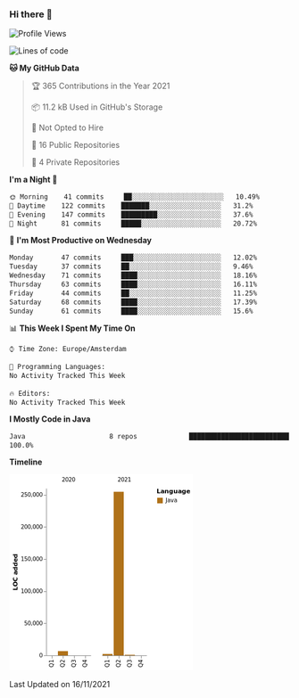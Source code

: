 ### Hi there 👋


<!--START_SECTION:waka-->
![Profile Views](http://img.shields.io/badge/Profile%20Views-0-blue)

![Lines of code](https://img.shields.io/badge/From%20Hello%20World%20I%27ve%20Written-264473%20lines%20of%20code-blue)

**🐱 My GitHub Data** 

> 🏆 365 Contributions in the Year 2021
 > 
> 📦 11.2 kB Used in GitHub's Storage 
 > 
> 🚫 Not Opted to Hire
 > 
> 📜 16 Public Repositories 
 > 
> 🔑 4 Private Repositories  
 > 
**I'm a Night 🦉** 

```text
🌞 Morning    41 commits     ██░░░░░░░░░░░░░░░░░░░░░░░   10.49% 
🌆 Daytime    122 commits    ███████░░░░░░░░░░░░░░░░░░   31.2% 
🌃 Evening    147 commits    █████████░░░░░░░░░░░░░░░░   37.6% 
🌙 Night      81 commits     █████░░░░░░░░░░░░░░░░░░░░   20.72%

```
📅 **I'm Most Productive on Wednesday** 

```text
Monday       47 commits     ███░░░░░░░░░░░░░░░░░░░░░░   12.02% 
Tuesday      37 commits     ██░░░░░░░░░░░░░░░░░░░░░░░   9.46% 
Wednesday    71 commits     ████░░░░░░░░░░░░░░░░░░░░░   18.16% 
Thursday     63 commits     ████░░░░░░░░░░░░░░░░░░░░░   16.11% 
Friday       44 commits     ██░░░░░░░░░░░░░░░░░░░░░░░   11.25% 
Saturday     68 commits     ████░░░░░░░░░░░░░░░░░░░░░   17.39% 
Sunday       61 commits     ████░░░░░░░░░░░░░░░░░░░░░   15.6%

```


📊 **This Week I Spent My Time On** 

```text
⌚︎ Time Zone: Europe/Amsterdam

💬 Programming Languages: 
No Activity Tracked This Week

🔥 Editors: 
No Activity Tracked This Week

```

**I Mostly Code in Java** 

```text
Java                     8 repos             █████████████████████████   100.0%

```


**Timeline**

![Chart not found](https://raw.githubusercontent.com/powercasgamer/powercasgamer/master/charts/bar_graph.png) 


 Last Updated on 16/11/2021
<!--END_SECTION:waka-->
